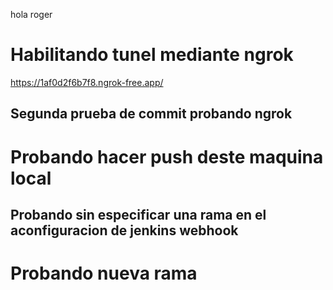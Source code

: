 hola roger
# Habilitando tunel mediante ngrok
https://1af0d2f6b7f8.ngrok-free.app/
## Segunda prueba de commit probando ngrok
# Probando hacer push deste maquina local
## Probando sin especificar una rama en el aconfiguracion de jenkins webhook
# Probando nueva rama 